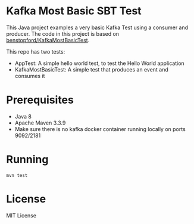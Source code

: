 # Kafka Most Basic SBT Test
This Java project examples a very basic Kafka Test using a consumer and producer.
The code in this project is based on [benstopford/KafkaMostBasicTest](https://gist.github.com/benstopford/49555b2962f93f6d50e3).

This repo has two tests:
- AppTest: A simple hello world test, to test the Hello World application
- KafkaMostBasicTest: A simple test that produces an event and consumes it

# Prerequisites

- Java 8
- Apache Maven 3.3.9
- Make sure there is no kafka docker container running locally on ports 9092/2181

# Running

```
mvn test
```

# License
MIT License